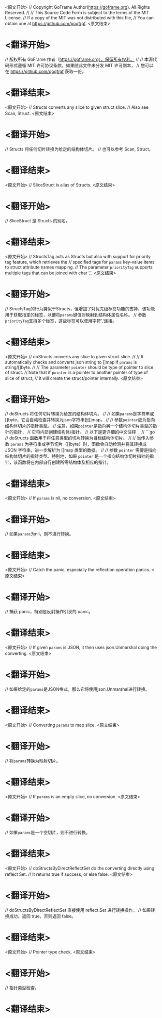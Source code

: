 
<原文开始>
// Copyright GoFrame Author(https://goframe.org). All Rights Reserved.
//
// This Source Code Form is subject to the terms of the MIT License.
// If a copy of the MIT was not distributed with this file,
// You can obtain one at https://github.com/gogf/gf.
<原文结束>

# <翻译开始>
// 版权所有 GoFrame 作者（https://goframe.org）。保留所有权利。
//
// 本源代码形式遵循 MIT 许可协议条款。如果随此文件未分发 MIT 许可副本，
// 您可以在 https://github.com/gogf/gf 获取一份。
# <翻译结束>


<原文开始>
// Structs converts any slice to given struct slice.
// Also see Scan, Struct.
<原文结束>

# <翻译开始>
// Structs 将任何切片转换为给定的结构体切片。
// 也可以参考 Scan, Struct。
# <翻译结束>


<原文开始>
// SliceStruct is alias of Structs.
<原文结束>

# <翻译开始>
// SliceStruct 是 Structs 的别名。
# <翻译结束>


<原文开始>
// StructsTag acts as Structs but also with support for priority tag feature, which retrieves the
// specified tags for `params` key-value items to struct attribute names mapping.
// The parameter `priorityTag` supports multiple tags that can be joined with char ','.
<原文结束>

# <翻译开始>
// StructsTag的行为类似于Structs，但增加了对优先级标签功能的支持，该功能用于获取指定的标签，以便将`params`键值对映射到结构体属性名称。
// 参数`priorityTag`支持多个标签，这些标签可以使用字符','连接。
# <翻译结束>


<原文开始>
// doStructs converts any slice to given struct slice.
//
// It automatically checks and converts json string to []map if `params` is string/[]byte.
//
// The parameter `pointer` should be type of pointer to slice of struct.
// Note that if `pointer` is a pointer to another pointer of type of slice of struct,
// it will create the struct/pointer internally.
<原文结束>

# <翻译开始>
// doStructs 将任何切片转换为给定的结构体切片。
//
// 如果`params`是字符串或[]byte，它会自动检查并转换为json字符串到[]map。
//
// 参数`pointer`应为指向结构体切片的指针类型。
// 注意，如果`pointer`是指向另一个结构体切片类型的指针的指针，
// 它将内部创建结构体/指针。
// 以下是更详细的中文注释：
// ```go
// doStructs 函数用于将任意类型的切片转换为目标结构体切片。
//
// 当传入参数 `params` 为字符串或字节切片（[]byte）时，函数会自动检测并将其转换成 JSON 字符串，进一步解析为 []map 类型的数据。
//
// 参数 `pointer` 需要是指向结构体切片的指针类型。特别地，如果 `pointer` 是一个指向结构体切片指针的指针，该函数将在内部自行创建所需结构体及相应的指针。
# <翻译结束>


<原文开始>
// If `params` is nil, no conversion.
<原文结束>

# <翻译开始>
// 如果`params`为nil，则不进行转换。
# <翻译结束>


<原文开始>
// Catch the panic, especially the reflection operation panics.
<原文结束>

# <翻译开始>
// 捕获 panic，特别是反射操作引发的 panic。
# <翻译结束>


<原文开始>
// If given `params` is JSON, it then uses json.Unmarshal doing the converting.
<原文结束>

# <翻译开始>
// 如果给定的`params`是JSON格式，那么它将使用json.Unmarshal进行转换。
# <翻译结束>







<原文开始>
// Converting `params` to map slice.
<原文结束>

# <翻译开始>
// 将`params`转换为映射切片。
# <翻译结束>


<原文开始>
// If `params` is an empty slice, no conversion.
<原文结束>

# <翻译开始>
// 如果`params`是一个空切片，则不进行转换。
# <翻译结束>







<原文开始>
// doStructsByDirectReflectSet do the converting directly using reflect Set.
// It returns true if success, or else false.
<原文结束>

# <翻译开始>
// doStructsByDirectReflectSet 直接使用 reflect.Set 进行转换操作。
// 如果转换成功，返回 true，否则返回 false。
# <翻译结束>







<原文开始>
// Pointer type check.
<原文结束>

# <翻译开始>
// 指针类型检查。
# <翻译结束>


